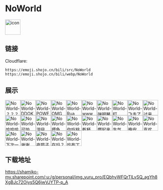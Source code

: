 # NoWorld
<img src="https://emoji.shojo.cn/bili/src/NoWorld/icon.png" width="50" height="50" alt="icon">

## 链接
Cloudflare:
```
https://emoji.shojo.cn/bili/src/NoWorld
https://emoji.shojo.cn/bili/webp/NoWorld
```
## 展示
<img src="https://emoji.shojo.cn/bili/src/NoWorld/NoWorld-？？？.png" width="50" height="50" alt="NoWorld-？？？"><img src="https://emoji.shojo.cn/bili/src/NoWorld/NoWorld-DDOK.png" width="50" height="50" alt="NoWorld-DDOK"><img src="https://emoji.shojo.cn/bili/src/NoWorld/NoWorld-POWER.png" width="50" height="50" alt="NoWorld-POWER"><img src="https://emoji.shojo.cn/bili/src/NoWorld/NoWorld-OMG.png" width="50" height="50" alt="NoWorld-OMG"><img src="https://emoji.shojo.cn/bili/src/NoWorld/NoWorld-Rua.png" width="50" height="50" alt="NoWorld-Rua"><img src="https://emoji.shojo.cn/bili/src/NoWorld/NoWorld-www.png" width="50" height="50" alt="NoWorld-www"><img src="https://emoji.shojo.cn/bili/src/NoWorld/NoWorld-弹钢琴.png" width="50" height="50" alt="NoWorld-弹钢琴"><img src="https://emoji.shojo.cn/bili/src/NoWorld/NoWorld-盯.png" width="50" height="50" alt="NoWorld-盯"><img src="https://emoji.shojo.cn/bili/src/NoWorld/NoWorld-飞走了.png" width="50" height="50" alt="NoWorld-飞走了"><img src="https://emoji.shojo.cn/bili/src/NoWorld/NoWorld-过来.png" width="50" height="50" alt="NoWorld-过来"><img src="https://emoji.shojo.cn/bili/src/NoWorld/NoWorld-哈哈哈.png" width="50" height="50" alt="NoWorld-哈哈哈"><img src="https://emoji.shojo.cn/bili/src/NoWorld/NoWorld-可怕.png" width="50" height="50" alt="NoWorld-可怕"><img src="https://emoji.shojo.cn/bili/src/NoWorld/NoWorld-泪目.png" width="50" height="50" alt="NoWorld-泪目"><img src="https://emoji.shojo.cn/bili/src/NoWorld/NoWorld-摸鱼.png" width="50" height="50" alt="NoWorld-摸鱼"><img src="https://emoji.shojo.cn/bili/src/NoWorld/NoWorld-你吃桃.png" width="50" height="50" alt="NoWorld-你吃桃"><img src="https://emoji.shojo.cn/bili/src/NoWorld/NoWorld-乾杯.png" width="50" height="50" alt="NoWorld-乾杯"><img src="https://emoji.shojo.cn/bili/src/NoWorld/NoWorld-燃起来了.png" width="50" height="50" alt="NoWorld-燃起来了"><img src="https://emoji.shojo.cn/bili/src/NoWorld/NoWorld-生气.png" width="50" height="50" alt="NoWorld-生气"><img src="https://emoji.shojo.cn/bili/src/NoWorld/NoWorld-晚安.png" width="50" height="50" alt="NoWorld-晚安"><img src="https://emoji.shojo.cn/bili/src/NoWorld/NoWorld-喜欢.png" width="50" height="50" alt="NoWorld-喜欢"><img src="https://emoji.shojo.cn/bili/src/NoWorld/NoWorld-下次一定.png" width="50" height="50" alt="NoWorld-下次一定"><img src="https://emoji.shojo.cn/bili/src/NoWorld/NoWorld-谢谢.png" width="50" height="50" alt="NoWorld-谢谢"><img src="https://emoji.shojo.cn/bili/src/NoWorld/NoWorld-夜猫子.png" width="50" height="50" alt="NoWorld-夜猫子"><img src="https://emoji.shojo.cn/bili/src/NoWorld/NoWorld-在吗？.png" width="50" height="50" alt="NoWorld-在吗？"><img src="https://emoji.shojo.cn/bili/src/NoWorld/NoWorld-吃布丁.png" width="50" height="50" alt="NoWorld-吃布丁">

## 下载地址

https://shamiko-my.sharepoint.com/:u:/g/personal/img_yuru_pro/EQbhyWFQrTlLvSQ_agYh8XgBJc72Oiys5Q6jwVJYTP-p_A